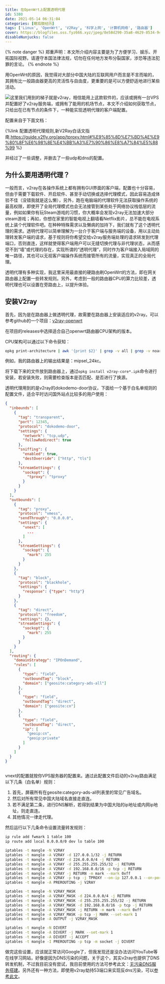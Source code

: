 ```yaml
---
title: 在OpenWrt上配置透明代理
id: 5380
date: 2021-05-14 06:31:04
categories: [瞎捣鼓经历]
tags: ['Linux', 'OpenWrt', 'V2Ray', '科学上网', '计算机网络', '路由器']
cover: https://blogfiles.oss.fyz666.xyz/jpeg/8e58d290-35a8-4629-8534-9c9effa089cb.jpeg
disableNunjucks: false
---
```


{% note danger %}
郑重声明：本文所介绍内容主要是为了方便学习、娱乐、开拓国际视野。请遵守本国法律法规，切勿在任何地方发布分裂国家，涉恐等违法犯罪的言论。
{% endnote %}

用OpenWrt的原因，我觉得对大部分中国大陆的互联网用户而言是不言而喻的，其拥有比一般路由器更高的灵活性与自由度，更重要的是可以方便舒适地进行某些活动。

![](https://blogfiles.oss.fyz666.xyz/jpeg/8e58d290-35a8-4629-8534-9c9effa089cb.jpeg)这里我们用到的梯子就是v2ray，相信能用上这款软件的，应该或拥有一台VPS并配置好了v2ray服务端，或拥有了能用的机场节点，本文不介绍如何获取节点，只给出在已有节点的条件下，一种能实现透明代理的客户端配置。

配置来自于下面文档：

{%link 配置透明代理规则,新V2Ray白话文指南,https://guide.v2fly.org/app/tproxy.html#%E9%85%8D%E7%BD%AE%E9%80%8F%E6%98%8E%E4%BB%A3%E7%90%86%E8%A7%84%E5%88%99 %}

并经过了一些调整，并删去了一些udp和dns的配置。


## 为什么要用透明代理？


一般而言，v2ray在各操作系统上都有拥有GUI界面的客户端，配置也十分容易，但由于需要下载软件、开启软件、甚至手动切换或选择代理模式，因此容易造成体验不佳（没错我就是这么懒），另外，跑在电脑端的代理软件无法获取操作系统的最高权限，即使开了全局代理模式也会无法接管到某些处于网络协议栈低层的流量，例如如果你有玩Steam游戏的习惯，你大概率会发现v2ray无法加速大部分steam游戏；再如，你想在家里的智能电视上翻墙看Netflix影片，总不能在电视系统上装个代理软件吧。在种种特殊需求以及懒病的加持下，我们就有了这个透明代理的需求。透明代理可以简单理解为一台介于客户端与服务端的设备，用以主动处理转发客户端的请求，基于规则将你希望交给v2ray服务端处理的请求转发到代理端口，否则直连，这样就使得客户端用户可以无缝切换代理与非代理状态，从而感受不到“墙”或代理的存在，实现所谓的“透明代理”，同时作为客户端接入局域网的唯一路径，其也可以无视客户端操作系统而接管所有的流量，实现真正的全局代理。


透明代理有多种实现，我这里采用最直接的硬路由刷OpenWrt的方法，即在网关路由器上配置一些转发规则。另外，考虑到一般的路由器CPU的算力比较差，透明代理也可以设置在旁路由上，以提升体验。


## 安装V2ray


首先，因为是在路由器上做透明代理，故需要在路由器上安装适应的v2ray。可以参考github的一个项目：[v2ray-openwrt](https://github.com/kuoruan/openwrt-v2ray)


在项目的releases中选择适合自己openwrt路由器CPU架构的版本。


CPU架构可以通过以下命令获知：



```bash
opkg print-architecture | awk '{print $2}' | grep -v all | grep -v noarch
```

例如，我的路由器上的输出结果是：mipsel_24kc。


将下载下来的文件放到路由器上，通过`opkg install v2ray-core*.ipk`命令进行安装，若安装失败，则需要检查版本是否匹配、是否进行了换源。


透明代理用到的是v2ray的dokodemo-door协议，下面给一个基于白名单规则的配置文件，适合平时访问国外站点比较多的用户使用：



```json
{
  "inbounds": [
    {
      "tag": "transparent",
      "port": 12345,
      "protocol": "dokodemo-door",
      "settings": {
        "network": "tcp,udp",
        "followRedirect": true
      },
      "sniffing": {
        "enabled": true,
        "destOverride": ["http", "tls"]
      },
      "streamSettings": {
        "sockopt": {
          "tproxy": "tproxy"
        }
      }
    }
  ],
  "outbounds": [
    { 
      "tag": "proxy",
      "protocol": "vmess",
      "sendThrough": "0.0.0.0",
      "settings": {
        "vnext": [
          ...
        ]
      },
      "streamSettings": {
        "sockopt": {
          "mark": 255
        }
      }
    },
    {
      "tag": "block",
      "protocol": "blackhole",
      "settings": {
        "response": {"type": "http"}
      }
    },
    {
      "tag": "direct",
      "protocol": "freedom",
      "settings": {},
      "streamSettings": {
        "sockopt": {
          "mark": 255
        }
      }
    }
  ],
  "routing": {
    "domainStrategy": "IPOnDemand",
    "rules": [
      {
        "type": "field",
        "outboundTag": "block",
        "domain": ["geosite:category-ads-all"]
      },
      {
        "type": "field",
        "outboundTag": "direct",
        "domain": ["geosite:cn"]
      },
      {
        "type": "field",
        "outboundTag": "direct",
        "ip": [
          "geoip:cn",
          "geoip:private"
        ]
      }
    ]
  }
}
﻿
```

vnext的配置就按你VPS服务器的配置来。通过此配置文件启动的v2ray路由满足以下几条（白名单）规则：


1. 首先，屏蔽所有在geosite:category-ads-all列表里的常见广告域名。
2. 然后对所有常见中国大陆域名直接走直连。
3. 若不满足第二条，进行DNS解析，若得到结果为中国大陆的ip地址或内网ip地址，则走直连。
4. 其他情况一律走代理。

然后运行以下几条命令设置流量转发规则：



```bash
ip rule add fwmark 1 table 100
ip route add local 0.0.0.0/0 dev lo table 100

iptables -t mangle -N V2RAY
iptables -t mangle -A V2RAY -d 127.0.0.1/32 -j RETURN
iptables -t mangle -A V2RAY -d 224.0.0.0/4 -j RETURN
iptables -t mangle -A V2RAY -d 255.255.255.255/32 -j RETURN
iptables -t mangle -A V2RAY -d 192.168.0.0/16 -p tcp -j RETURN
iptables -t mangle -A V2RAY -j RETURN -m mark --mark 0xff
iptables -t mangle -A V2RAY -p tcp -j TPROXY --on-ip 127.0.0.1 --on-port 12345 --tproxy-mark 1
iptables -t mangle -A PREROUTING -j V2RAY

iptables -t mangle -N V2RAY_MASK
iptables -t mangle -A V2RAY_MASK -d 224.0.0.0/4 -j RETURN
iptables -t mangle -A V2RAY_MASK -d 255.255.255.255/32 -j RETURN
iptables -t mangle -A V2RAY_MASK -d 192.168.0.0/16 -p tcp -j RETURN
iptables -t mangle -A V2RAY_MASK -j RETURN -m mark --mark 0xff
iptables -t mangle -A V2RAY_MASK -p tcp -j MARK --set-mark 1
iptables -t mangle -A OUTPUT -j V2RAY_MASK

iptables -t mangle -N DIVERT
iptables -t mangle -A DIVERT -j MARK --set-mark 1
iptables -t mangle -A DIVERT -j ACCEPT
iptables -t mangle -I PREROUTING -p tcp -m socket -j DIVERT
```

做完这些设置，应该就正常访问Google了，但我发现还是没办法访问YouTube等在线学习网站，好像是因为DNS污染的问题，关于这个，其实v2ray也提供了DNS转发机制，不过我目前没有尝试，我目前使用的方法可参考此文：[无污染DNS服务搭建](/blog/5447/)。另外还有一种方法，即使用v2ray劫持53端口来实现反dns污染，可以[参考此文](https://guide.v2fly.org/app/tproxy.html#%E9%85%8D%E7%BD%AE%E9%80%8F%E6%98%8E%E4%BB%A3%E7%90%86%E8%A7%84%E5%88%99)。
